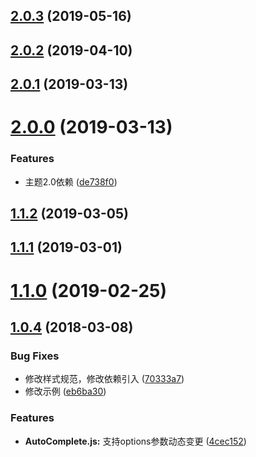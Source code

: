 <a name="2.0.3"></a>
## [2.0.3](https://github.com/tinper-bee/bee-auto-complete/compare/v2.0.2...v2.0.3) (2019-05-16)



<a name="2.0.2"></a>
## [2.0.2](https://github.com/tinper-bee/bee-auto-complete/compare/v2.0.1...v2.0.2) (2019-04-10)



<a name="2.0.1"></a>
## [2.0.1](https://github.com/tinper-bee/bee-auto-complete/compare/v2.0.0...v2.0.1) (2019-03-13)



<a name="2.0.0"></a>
# [2.0.0](https://github.com/tinper-bee/bee-auto-complete/compare/v1.1.2...v2.0.0) (2019-03-13)


### Features

* 主题2.0依赖 ([de738f0](https://github.com/tinper-bee/bee-auto-complete/commit/de738f0))



<a name="1.1.2"></a>
## [1.1.2](https://github.com/tinper-bee/bee-auto-complete/compare/v1.1.1...v1.1.2) (2019-03-05)



<a name="1.1.1"></a>
## [1.1.1](https://github.com/tinper-bee/bee-auto-complete/compare/v1.1.0...v1.1.1) (2019-03-01)



<a name="1.1.0"></a>
# [1.1.0](https://github.com/tinper-bee/bee-auto-complete/compare/v1.0.4...v1.1.0) (2019-02-25)



<a name="1.0.4"></a>
## [1.0.4](https://github.com/tinper-bee/bee-auto-complete/compare/70333a7...v1.0.4) (2018-03-08)


### Bug Fixes

* 修改样式规范，修改依赖引入 ([70333a7](https://github.com/tinper-bee/bee-auto-complete/commit/70333a7))
* 修改示例 ([eb6ba30](https://github.com/tinper-bee/bee-auto-complete/commit/eb6ba30))


### Features

* **AutoComplete.js:** 支持options参数动态变更 ([4cec152](https://github.com/tinper-bee/bee-auto-complete/commit/4cec152))



